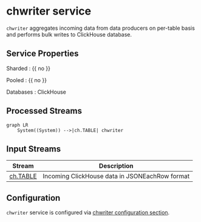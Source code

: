 # chwriter service

`chwriter` aggregates incoming data from data producers on per-table basis
and performs bulk writes to ClickHouse database.

## Service Properties

Sharded
: {{ no }}

Pooled
: {{ no }}

Databases
: ClickHouse

## Processed Streams

```mermaid
graph LR
    System((System)) -->|ch.TABLE| chwriter
```

## Input Streams

| Stream                                           | Description                                    |
| ------------------------------------------------ | ---------------------------------------------- |
| [ch.TABLE](../../../dev/reference/streams/ch.md) | Incoming ClickHouse data in JSONEachRow format |

## Configuration

`chwriter` service is configured via [chwriter configuration section](../../../admin/reference/config/chwriter.md).
